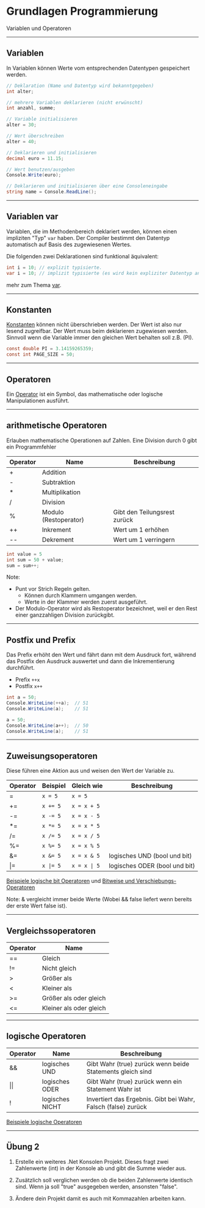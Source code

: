 # Grundlagen Programmierung

Variablen und Operatoren

---

<!-- .slide: class="left" -->
## Variablen

In Variablen können Werte vom entsprechenden Datentypen gespeichert werden.
 
```csharp [1-2|4-5|6-7|8-9|10-11|12-13|14-15]
// Deklaration (Name und Datentyp wird bekanntgegeben)
int alter;

// mehrere Variablen deklarieren (nicht erwünscht)
int anzahl, summe;

// Variable initialisieren
alter = 30;

// Wert überschreiben
alter = 40;

// Deklarieren und initialisieren
decimal euro = 11.15;

// Wert benutzen/ausgeben
Console.Write(euro);

// Deklarieren und initialisieren über eine Consoleneingabe
string name = Console.ReadLine();
```

---

<!-- .slide: class="left" -->
## Variablen var

Variablen, die im Methodenbereich deklariert werden, können einen impliziten "Typ" `var` haben. Der Compiler bestimmt den Datentyp automatisch auf Basis des zugewiesenen Wertes.

Die folgenden zwei Deklarationen sind funktional äquivalent:

```csharp []
int i = 10; // explizit typisierte.
var i = 10; // implizit typisierte (es wird kein expliziter Datentyp angegeben).
```

mehr zum Thema [var](https://docs.microsoft.com/en-us/dotnet/csharp/language-reference/keywords/var).

---

<!-- .slide: class="left" -->
## Konstanten

[Konstanten](https://docs.microsoft.com/de-de/dotnet/csharp/programming-guide/classes-and-structs/constants) können nicht überschrieben werden. Der Wert ist also nur lesend zugreifbar. Der Wert muss beim deklarieren zugewiesen werden.
Sinnvoll wenn die Variable immer den gleichen Wert behalten soll z.B. (PI).

```csharp []
const double PI = 3.14159265359;
const int PAGE_SIZE = 50;
```

---

<!-- .slide: class="left" -->
## Operatoren

Ein [Operator](https://docs.microsoft.com/de-de/dotnet/csharp/language-reference/operators/) ist ein Symbol, das mathematische oder logische Manipulationen ausführt.

---

<!-- .slide: class="left" -->
## arithmetische Operatoren

Erlauben mathematische Operationen auf Zahlen.
Eine Division durch 0 gibt ein Programmfehler

| Operator  | Name        | Beschreibung  |
| ----------|-------------| --------------|
| +         | Addition    |  |
| -         | Subtraktion    |  |
| *         | Multiplikation    |  |
| /         | Division    |  |
| %         | Modulo (Restoperator)      | Gibt den Teilungsrest zurück |
| ++        | Inkrement    | Wert um 1 erhöhen |
| --        | Dekrement    | Wert um 1 verringern |

```csharp []
int value = 5
int sum = 50 + value;
sum = sum++;
```

Note: 
* Punt vor Strich Regeln gelten.
    * Können durch Klammern umgangen werden.
    * Werte in der Klammer werden zuerst ausgeführt.
* Der Modulo-Operator wird als Restoperator bezeichnet, weil er den Rest einer ganzzahligen Division zurückgibt.

---

<!-- .slide: class="left" -->
## Postfix und Prefix

Das Prefix erhöht den Wert und fährt dann mit dem Ausdruck fort, während das Postfix den Ausdruck auswertet und dann die Inkrementierung durchführt.

* Prefix `++x`
* Postfix `x++`

```csharp []
int a = 50;
Console.WriteLine(++a);  // 51
Console.WriteLine(a);    // 51

a = 50;
Console.WriteLine(a++);  // 50
Console.WriteLine(a);    // 51
```

---

<!-- .slide: class="left" -->
## Zuweisungsoperatoren

Diese führen eine Aktion aus und weisen den Wert der Variable zu.

| Operator  | Beispiel    | Gleich wie  | Beschreibung |
| ----------|-------------| ------------| -------------|
| =         | `x = 5`     | `x = 5` |
| +=        | `x += 5`    | `x = x + 5` |
| -=        | `x -= 5`    | `x = x - 5` |
| *=        | `x *= 5`    | `x = x * 5` |
| /=        | `x /= 5`    | `x = x / 5` |
| %=        | `x %= 5`    | `x = x % 5` |
| &=        | `x &= 5`    | `x = x & 5` | logisches UND (bool und bit)
| \|=       | `x \|= 5`   | `x = x \| 5`| logisches ODER (bool und bit)

[Beispiele logische bit Operatoren](https://docs.microsoft.com/en-us/dotnet/csharp/language-reference/operators/boolean-logical-operators) und
[Bitweise und Verschiebungs-Operatoren](https://docs.microsoft.com/en-us/dotnet/csharp/language-reference/operators/bitwise-and-shift-operators)

Note: & vergleicht immer beide Werte (Wobei && false liefert wenn bereits der erste Wert false ist).

---

<!-- .slide: class="left" -->
## Vergleichssoperatoren

| Operator  | Name        |
| ----------|-------------|
| ==        | Gleich      |
| !=        | Nicht gleich    |
| >         | Größer als   |
| <         | Kleiner als    |
| >=        | Größer als oder gleich   |
| <=        | Kleiner als oder gleich    |

---

<!-- .slide: class="left" -->
## logische Operatoren

| Operator  | Name             | Beschreibung
| ----------|------------------|-------------|
| &&        | logisches UND    | Gibt Wahr (true) zurück wenn beide Statements gleich sind
| \|\|        | logisches ODER   | Gibt Wahr (true) zurück wenn ein Statement Wahr ist
| !         | logisches NICHT  | Invertiert das Ergebnis. Gibt bei Wahr, Falsch (false) zurück

[Beispiele logische Operatoren](https://docs.microsoft.com/en-us/dotnet/csharp/language-reference/operators/boolean-logical-operators#conditional-logical-and-operator-)

---

<!-- .slide: class="left" -->
## Übung 2

1. Erstelle ein weiteres .Net Konsolen Projekt. Dieses fragt zwei Zahlenwerte (int) in der Konsole ab und gibt die Summe wieder aus.

2. Zusätzlich soll verglichen werden ob die beiden Zahlenwerte identisch sind. Wenn ja soll "true" ausgegeben werden, ansonsten "false".

3. Ändere dein Projekt damit es auch mit Kommazahlen arbeiten kann.
